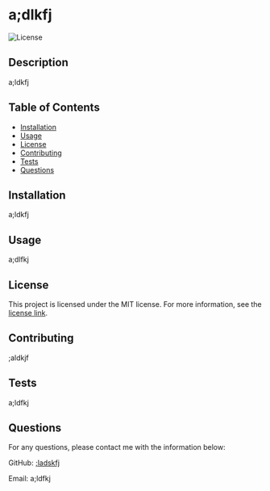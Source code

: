 # a;dlkfj
  ![License](https://img.shields.io/badge/license-MIT-blue.svg)

## Description
a;ldkfj

## Table of Contents
- [Installation](#installation)
- [Usage](#usage)
- [License](#license)
- [Contributing](#contributing)
- [Tests](#tests)
- [Questions](#questions)

## Installation
a;ldkfj

## Usage
a;dlfkj

## License
This project is licensed under the MIT license. For more information, see the [license link](https://opensource.org/licenses/MIT).

## Contributing
;aldkjf

## Tests
a;ldfkj

## Questions
For any questions, please contact me with the information below:

GitHub: [;ladskfj](https://github.com/;ladskfj)

Email: a;ldfkj
  